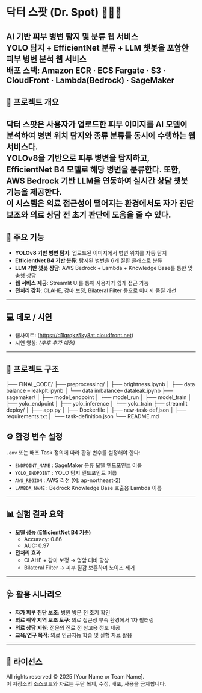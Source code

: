 # 닥터 스팟 (Dr. Spot) 🔬👨‍⚕️
AI 기반 피부 병변 탐지 및 분류 웹 서비스  
YOLO 탐지 + EfficientNet 분류 + LLM 챗봇을 포함한 피부 병변 분석 웹 서비스  
**배포 스택:** Amazon ECR · ECS Fargate · S3 · CloudFront · Lambda(Bedrock) · SageMaker
---
## 📌 프로젝트 개요
닥터 스팟은 사용자가 업로드한 피부 이미지를 AI 모델이 분석하여 **병변 위치 탐지**와 **종류 분류**를 동시에 수행하는 웹 서비스다.  
YOLOv8을 기반으로 피부 병변을 탐지하고, EfficientNet B4 모델로 해당 병변을 분류한다. 또한, AWS Bedrock 기반 LLM을 연동하여 **실시간 상담 챗봇** 기능을 제공한다.  
이 시스템은 의료 접근성이 떨어지는 환경에서도 **자가 진단 보조**와 **의료 상담 전 초기 판단**에 도움을 줄 수 있다.
---
## 🚀 주요 기능
- **YOLOv8 기반 병변 탐지**: 업로드된 이미지에서 병변 위치를 자동 탐지  
- **EfficientNet B4 기반 분류**: 탐지된 병변을 6개 질환 클래스로 분류  
- **LLM 기반 챗봇 상담**: AWS Bedrock + Lambda + Knowledge Base를 통한 맞춤형 상담  
- **웹 서비스 제공**: Streamlit UI를 통해 사용자가 쉽게 접근 가능  
- **전처리 강화**: CLAHE, 감마 보정, Bilateral Filter 등으로 이미지 품질 개선  
---
## 💻 데모 / 시연
- 웹사이트: (https://d1lqrqkz5ky8at.cloudfront.net)  
- 시연 영상: *(추후 추가 예정)*  
---
## 📂 프로젝트 구조

├── FINAL_CODE/
├── preprocessing/
│ ├── brightness.ipynb
│ ├── data balance – leakplt.ipynb
│ └── data imbalance– dataleak.ipynb
├── sagemaker/
│ ├── model_endpoint
│ ├── model_run
│ ├── model_train
│ ├── yolo_endpoint
│ ├── yolo_inference
│ └── yolo_train
├── streamlit deploy/
│ ├── app.py
│ ├── Dockerfile
│ ├── new-task-def.json
│ ├── requirements.txt
│ └── task-definition.json
└── README.md


## ⚙️ 환경 변수 설정
`.env` 또는 배포 Task 정의에 따라 환경 변수를 설정해야 한다:
- `ENDPOINT_NAME` : SageMaker 분류 모델 엔드포인트 이름  
- `YOLO_ENDPOINT` : YOLO 탐지 엔드포인트 이름  
- `AWS_REGION` : AWS 리전 (예: ap-northeast-2)  
- `LAMBDA_NAME` : Bedrock Knowledge Base 호출용 Lambda 이름  
---
## 📊 실험 결과 요약
- **모델 성능 (EfficientNet B4 기준)**  
  - Accuracy: 0.86  
  - AUC: 0.97  
- **전처리 효과**  
  - CLAHE + 감마 보정 → 명암 대비 향상  
  - Bilateral Filter → 피부 질감 보존하며 노이즈 제거  
---
## 🩺 활용 시나리오
- **자가 피부 진단 보조**: 병원 방문 전 초기 확인  
- **의료 취약 지역 보조 도구**: 의료 접근성 부족 환경에서 1차 필터링  
- **의료 상담 지원**: 전문의 진료 전 참고용 정보 제공  
- **교육/연구 목적**: 의료 인공지능 학습 및 실험 자료 활용  
---
## 📜 라이선스
All rights reserved © 2025 [Your Name or Team Name].  
이 저장소의 소스코드와 자료는 무단 복제, 수정, 배포, 사용을 금지합니다.
